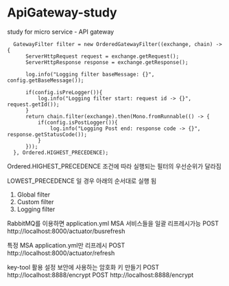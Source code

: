 # ApiGateway-study
study for micro service - API gateway 

```
  GatewayFilter filter = new OrderedGatewayFilter((exchange, chain) -> {
      ServerHttpRequest request = exchange.getRequest();
      ServerHttpResponse response = exchange.getResponse();

      log.info("Logging filter baseMessage: {}", config.getBaseMessage());

      if(config.isPreLogger()){
          log.info("Logging filter start: request id -> {}", request.getId());
      }
      return chain.filter(exchange).then(Mono.fromRunnable(() -> {
          if(config.isPostLogger()){
              log.info("Logging Post end: response code -> {}", response.getStatusCode());
          }
      }));
  }, Ordered.HIGHEST_PRECEDENCE);
  ```
  
Ordered.HIGHEST_PRECEDENCE 조건에 따라 실행되는 필터의 우선순위가 달라짐

LOWEST_PRECEDENCE 일 경우 아래의 순서대로 실행 됨
1. Global filter
2. Custom filter
3. Logging filter

RabbitMQ를 이용하면 application.yml MSA 서비스들을 일괄 리프레시가능
POST http://localhost:8000/actuator/busrefresh

특정 MSA application.yml만 리프레시
POST http://localhost:8000/actuator/refresh

key-tool 활용
설정 보안에 사용하는 암호화 키 만들기
POST http://localhost:8888/encrypt
POST http://localhost:8888/encrypt